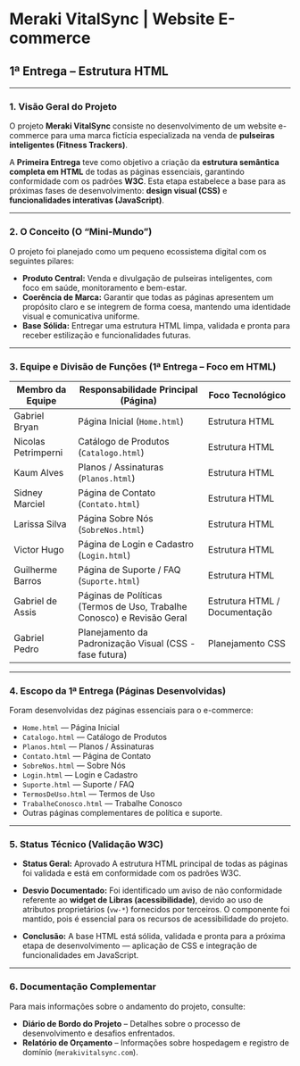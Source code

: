 # Meraki VitalSync | Website E-commerce
## 1ª Entrega – Estrutura HTML

---

### 1. Visão Geral do Projeto

O projeto **Meraki VitalSync** consiste no desenvolvimento de um website e-commerce para uma marca fictícia especializada na venda de **pulseiras inteligentes (Fitness Trackers)**.

A **Primeira Entrega** teve como objetivo a criação da **estrutura semântica completa em HTML** de todas as páginas essenciais, garantindo conformidade com os padrões **W3C**.
Esta etapa estabelece a base para as próximas fases de desenvolvimento: **design visual (CSS)** e **funcionalidades interativas (JavaScript)**.

---

### 2. O Conceito (O “Mini-Mundo”)

O projeto foi planejado como um pequeno ecossistema digital com os seguintes pilares:

- **Produto Central:** Venda e divulgação de pulseiras inteligentes, com foco em saúde, monitoramento e bem-estar.
- **Coerência de Marca:** Garantir que todas as páginas apresentem um propósito claro e se integrem de forma coesa, mantendo uma identidade visual e comunicativa uniforme.
- **Base Sólida:** Entregar uma estrutura HTML limpa, validada e pronta para receber estilização e funcionalidades futuras.

---

### 3. Equipe e Divisão de Funções (1ª Entrega – Foco em HTML)

| Membro da Equipe      | Responsabilidade Principal (Página)                                    | Foco Tecnológico                |
|-----------------------|------------------------------------------------------------------------|---------------------------------|
| Gabriel Bryan         | Página Inicial (`Home.html`)                                           | Estrutura HTML                  |
| Nicolas Petrimperni   | Catálogo de Produtos (`Catalogo.html`)                                 | Estrutura HTML                  |
| Kaum Alves            | Planos / Assinaturas (`Planos.html`)                                   | Estrutura HTML                  |
| Sidney Marciel        | Página de Contato (`Contato.html`)                                     | Estrutura HTML                  |
| Larissa Silva         | Página Sobre Nós (`SobreNos.html`)                                     | Estrutura HTML                  |
| Victor Hugo           | Página de Login e Cadastro (`Login.html`)                              | Estrutura HTML                  |
| Guilherme Barros      | Página de Suporte / FAQ (`Suporte.html`)                               | Estrutura HTML                  |
| Gabriel de Assis      | Páginas de Políticas (Termos de Uso, Trabalhe Conosco) e Revisão Geral | Estrutura HTML / Documentação   |
| Gabriel Pedro         | Planejamento da Padronização Visual (CSS - fase futura)                | Planejamento CSS                |

---

### 4. Escopo da 1ª Entrega (Páginas Desenvolvidas)

Foram desenvolvidas dez páginas essenciais para o e-commerce:

- `Home.html` — Página Inicial
- `Catalogo.html` — Catálogo de Produtos
- `Planos.html` — Planos / Assinaturas
- `Contato.html` — Página de Contato
- `SobreNos.html` — Sobre Nós
- `Login.html` — Login e Cadastro
- `Suporte.html` — Suporte / FAQ
- `TermosDeUso.html` — Termos de Uso
- `TrabalheConosco.html` — Trabalhe Conosco
- Outras páginas complementares de política e suporte.

---

### 5. Status Técnico (Validação W3C)

- **Status Geral:** Aprovado
  A estrutura HTML principal de todas as páginas foi validada e está em conformidade com os padrões W3C.

- **Desvio Documentado:**
  Foi identificado um aviso de não conformidade referente ao **widget de Libras (acessibilidade)**, devido ao uso de atributos proprietários (`vw-*`) fornecidos por terceiros.
  O componente foi mantido, pois é essencial para os recursos de acessibilidade do projeto.

- **Conclusão:**
  A base HTML está sólida, validada e pronta para a próxima etapa de desenvolvimento — aplicação de CSS e integração de funcionalidades em JavaScript.

---

### 6. Documentação Complementar

Para mais informações sobre o andamento do projeto, consulte:
- **Diário de Bordo do Projeto** – Detalhes sobre o processo de desenvolvimento e desafios enfrentados.
- **Relatório de Orçamento** – Informações sobre hospedagem e registro de domínio (`merakivitalsync.com`).

